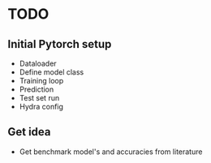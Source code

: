 # TODO

## Initial Pytorch setup

- Dataloader
- Define model class
- Training loop
- Prediction
- Test set run
- Hydra config

## Get idea
- Get benchmark model's and accuracies from literature
